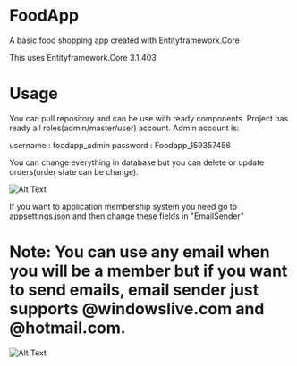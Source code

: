 # FoodApp

A basic food shopping app created with Entityframework.Core

This uses Entityframework.Core 3.1.403

# Usage

You can pull repository and can be use with ready components. Project has ready all roles(admin/master/user) account. Admin account is:

username : foodapp_admin
password : Foodapp_159357456

You can change everything in database but you can delete or update orders(order state can be change). 



![Alt Text](https://media.giphy.com/media/9Z0r4oV20H57RCpMXA/giphy.gif)



If you want to application membership system you need go to appsettings.json and then change these fields in "EmailSender"
# Note: You can use any email when you will be a member but if you want to send emails, email sender just supports @windowslive.com and @hotmail.com.

![Alt Text](https://ibb.co/SNbSDq3.jpg)




